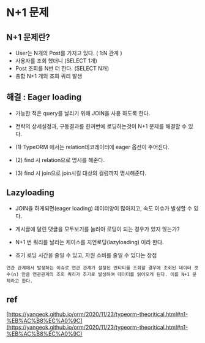 

# N+1 문제

## N+1 문제란?

- User는 N개의 Post를 가지고 있다. ( 1:N 관계 )
- 사용자를 조회 했더니 (SELECT 1개)
- Post 조회를 N번 더 한다. (SELECT N개)
- 총합 N+1 개의 조희 쿼리 발생


## 해결 : Eager loading
- 가능한 적은 query를 날리기 위해 JOIN을 사용 하도록 한다.

- 전략의 상세설정과, 구동결과를 한꺼번에 로딩하는것이 N+1 문제를 해결할 수 있다.
- (1) TypeORM 에서는 relation데코레이터에 eager 옵션이 주어진다.
- (2) find 시 relation으로 명시를 해준다.
- (3) find 시 join으로 join시킬 대상의 컬럼까지 명시해준다.
 
## Lazyloading

- JOIN을 하게되면(eager loading) 데이터양이 많아지고, 속도 이슈가 발생할 수 있다.  
- 게시글에 달린 댓글을 모두보기를 눌러야 로딩이 되는 경우가 있지 않는가?  

- N+1 번 쿼리를 날리는 케이스를 지연로딩(lazyloading) 이라 한다.
- 초기 로딩 시간을 줄일 수 있고, 자원 소비를 줄일 수 있다는 장점  

```
연관 관계에서 발생하는 이슈로 연관 관계가 설정된 엔티티를 조회할 경우에 조회된 데이터 갯수(n) 만큼 연관관계의 조회 쿼리가 추가로 발생하여 데이터를 읽어오게 된다. 이를 N+1 문제라고 한다. 
```
## ref
[https://yangeok.github.io/orm/2020/11/23/typeorm-theoritical.html#n1-%EB%AC%B8%EC%A0%9C](https://yangeok.github.io/orm/2020/11/23/typeorm-theoritical.html#n1-%EB%AC%B8%EC%A0%9C)